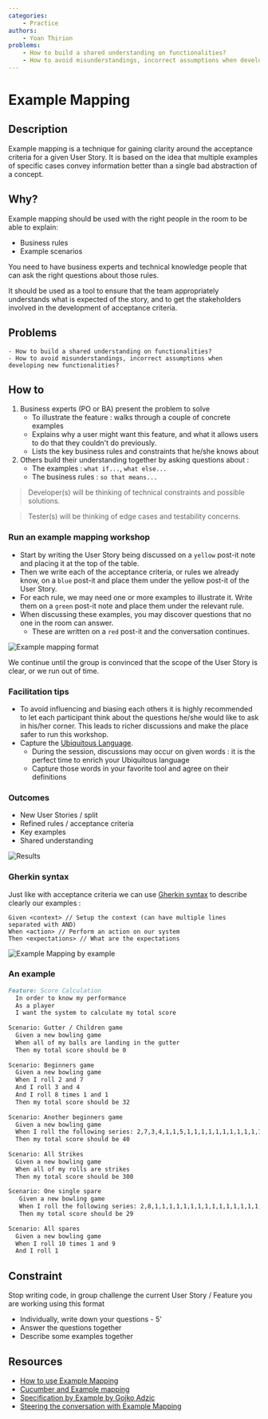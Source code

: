 ```yaml
---
categories:
    - Practice
authors:
    - Yoan Thirion
problems: 
    - How to build a shared understanding on functionalities?
    - How to avoid misunderstandings, incorrect assumptions when developing new functionalities?
---
```


# Example Mapping

## Description
Example mapping is a technique for gaining clarity around the acceptance criteria for a given User Story. 
It is based on the idea that multiple examples of specific cases convey information better than a single bad abstraction of a concept.

## Why?
Example mapping should be used with the right people in the room to be able to explain:
- Business rules
- Example scenarios

You need to have business experts and technical knowledge people that can ask the right questions about those rules. 

It should be used as a tool to ensure that the team appropriately understands what is expected of the story, and to get the stakeholders involved in the development of acceptance criteria.

## Problems
    - How to build a shared understanding on functionalities?
    - How to avoid misunderstandings, incorrect assumptions when developing new functionalities?

## How to
1. Business experts (PO or BA) present the problem to solve
    - To illustrate the feature : walks through a couple of concrete examples
    - Explains why a user might want this feature, and what it allows users to do that they couldn't do previously. 
    - Lists the key business rules and constraints that he/she knows about
2. Others build their understanding together by asking questions about : 
    - The examples : `what if...`, `what else...`
    - The business rules : `so that means...`

> Developer(s) will be thinking of technical constraints and possible solutions.

> Tester(s) will be thinking of edge cases and testability concerns.

### Run an example mapping workshop
- Start by writing the User Story being discussed on a `yellow` post-it note and placing it at the top of the table.
- Then we write each of the acceptance criteria, or rules we already know, on a `blue` post-it and place them under the yellow post-it of the User Story.
- For each rule, we may need one or more examples to illustrate it. Write them on a `green` post-it note and place them under the relevant rule.
- When discussing these examples, you may discover questions that no one in the room can answer. 
    - These are written on a `red` post-it and the conversation continues.

![Example mapping format](../../images/example-mapping.png)

We continue until the group is convinced that the scope of the User Story is clear, or we run out of time.

### Facilitation tips
- To avoid influencing and biasing each others it is highly recommended to let each participant think about the questions he/she would like to ask in his/her corner. This leads to richer discussions and make the place safer to run this workshop.
- Capture the [Ubiquitous Language](https://thedomaindrivendesign.io/developing-the-ubiquitous-language/).
    - During the session, discussions may occur on given words : it is the perfect time to enrich your Ubiquitous language
    - Capture those words in your favorite tool and agree on their definitions

### Outcomes
- New User Stories / split
- Refined rules / acceptance criteria
- Key examples
- Shared understanding

![Results](../../images/example-mapping-result.png)

### Gherkin syntax
Just like with acceptance criteria we can use [Gherkin syntax](https://cucumber.io/docs/gherkin/reference/) to describe clearly our examples :
```gherkin
Given <context> // Setup the context (can have multiple lines separated with AND)
When <action> // Perform an action on our system
Then <expectations> // What are the expectations
```

![Example Mapping by example](../../images/example-mapping-example.png)

### An example
```markdown
Feature: Score Calculation 
  In order to know my performance
  As a player
  I want the system to calculate my total score
  
Scenario: Gutter / Children game
  Given a new bowling game
  When all of my balls are landing in the gutter
  Then my total score should be 0
  
Scenario: Beginners game
  Given a new bowling game
  When I roll 2 and 7
  And I roll 3 and 4
  And I roll 8 times 1 and 1
  Then my total score should be 32
  
Scenario: Another beginners game
  Given a new bowling game
  When I roll the following series:	2,7,3,4,1,1,5,1,1,1,1,1,1,1,1,1,1,1,5,1
  Then my total score should be 40
  
Scenario: All Strikes
  Given a new bowling game
  When all of my rolls are strikes
  Then my total score should be 300
  
Scenario: One single spare
   Given a new bowling game 
   When I roll the following series: 2,8,1,1,1,1,1,1,1,1,1,1,1,1,1,1,1,1,1,1
   Then my total score should be 29
   
Scenario: All spares
  Given a new bowling game
  When I roll 10 times 1 and 9
  And I roll 1
```

## Constraint
Stop writing code, in group challenge the current User Story / Feature you are working using this format
- Individually, write down your questions - 5'
- Answer the questions together
- Describe some examples together

## Resources
- [How to use Example Mapping](https://insideproduct.co/example-mapping/)
- [Cucumber and Example mapping](https://cucumber.io/docs/bdd/example-mapping/)
- [Specification by Example by Gojko Adzic](https://www.manning.com/books/specification-by-example)
- [Steering the conversation with Example Mapping](https://xebia.com/example-mapping-steering-the-conversation/)
